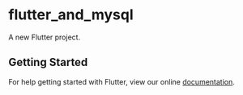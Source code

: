 # flutter_and_mysql

A new Flutter project.

## Getting Started

For help getting started with Flutter, view our online
[documentation](https://flutter.io/).
